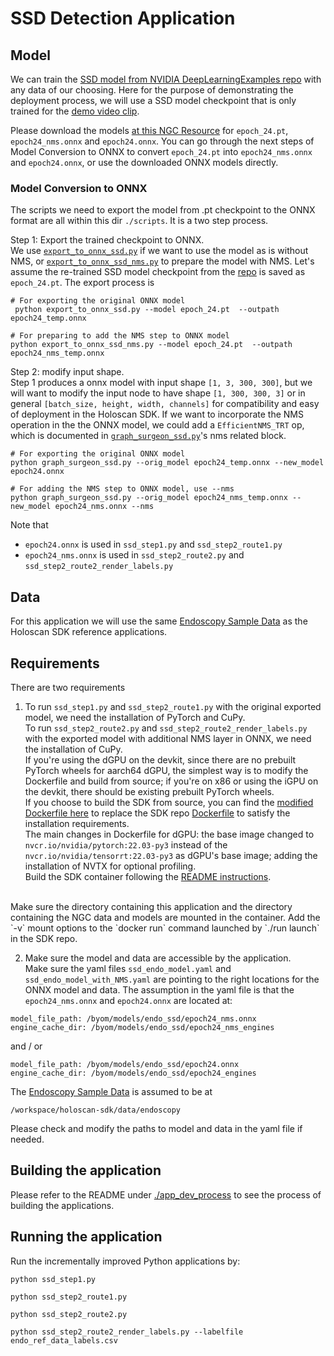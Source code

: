 # SSD Detection Application
## Model
We can train the [SSD model from NVIDIA DeepLearningExamples repo]((https://github.com/NVIDIA/DeepLearningExamples/tree/master/PyTorch/Detection/SSD)) with any data of our choosing. Here for the purpose of demonstrating the deployment process, we will use a SSD model checkpoint that is only trained for the [demo video clip](https://catalog.ngc.nvidia.com/orgs/nvidia/teams/clara-holoscan/resources/holoscan_endoscopy_sample_data). 

Please download the models [at this NGC Resource](https://catalog.ngc.nvidia.com/orgs/nvidia/teams/clara-holoscan/resources/ssd_surgical_tool_detection_model) for `epoch_24.pt`, `epoch24_nms.onnx` and `epoch24.onnx`. You can go through the next steps of Model Conversion to ONNX to convert `epoch_24.pt` into `epoch24_nms.onnx` and `epoch24.onnx`, or use the downloaded ONNX models directly.


### Model Conversion to ONNX
The scripts we need to export the model from .pt checkpoint to the ONNX format are all within this dir `./scripts`. It is a two step process.


 Step 1: Export the trained checkpoint to ONNX. <br> We use [`export_to_onnx_ssd.py`](./scripts/export_to_onnx_ssd.py) if we want to use the model as is without NMS, or [`export_to_onnx_ssd_nms.py`](./scripts/export_to_onnx_ssd_nms.py) to prepare the model with NMS. 
 Let's assume the re-trained SSD model checkpoint from the [repo](https://github.com/NVIDIA/DeepLearningExamples/tree/master/PyTorch/Detection/SSD) is saved as `epoch_24.pt`.
 The export process is 
```
# For exporting the original ONNX model
 python export_to_onnx_ssd.py --model epoch_24.pt  --outpath epoch24_temp.onnx
```
```
# For preparing to add the NMS step to ONNX model
python export_to_onnx_ssd_nms.py --model epoch_24.pt  --outpath epoch24_nms_temp.onnx
```
Step 2: modify input shape. <br> Step 1 produces a onnx model with input shape `[1, 3, 300, 300]`, but we will want to modify the input node to have shape `[1, 300, 300, 3]` or in general `[batch_size, height, width, channels]` for compatibility and easy of deployment in the Holoscan SDK. If we want to incorporate the NMS operation in the the ONNX model, we could add a `EfficientNMS_TRT` op, which is documented in [`graph_surgeon_ssd.py`](./scripts/graph_surgeon_ssd.py)'s nms related block.
```
# For exporting the original ONNX model
python graph_surgeon_ssd.py --orig_model epoch24_temp.onnx --new_model epoch24.onnx
```
```
# For adding the NMS step to ONNX model, use --nms
python graph_surgeon_ssd.py --orig_model epoch24_nms_temp.onnx --new_model epoch24_nms.onnx --nms
```

Note that
 - `epoch24.onnx` is used in `ssd_step1.py` and `ssd_step2_route1.py`
 - `epoch24_nms.onnx` is used in `ssd_step2_route2.py` and `ssd_step2_route2_render_labels.py` 

## Data
For this application we will use the same [Endoscopy Sample Data](https://catalog.ngc.nvidia.com/orgs/nvidia/teams/clara-holoscan/resources/holoscan_endoscopy_sample_data) as the Holoscan SDK reference applications.

## Requirements
There are two requirements 
1. To run `ssd_step1.py` and `ssd_step2_route1.py` with the original exported model, we need the installation of PyTorch and CuPy. 
<br> To run `ssd_step2_route2.py` and `ssd_step2_route2_render_labels.py` with the exported model with additional NMS layer in ONNX, we need the installation of CuPy. 
<br> If you're using the dGPU on the devkit, since there are no prebuilt PyTorch wheels for aarch64 dGPU, the simplest way is to modify the Dockerfile and build from source; if you're on x86 or using the iGPU on the devkit, there should be existing prebuilt PyTorch wheels.
<br> If you choose to build the SDK from source, you can find the [modified Dockerfile here](./docker/Dockerfile) to replace the SDK repo [Dockerfile](https://github.com/nvidia-holoscan/holoscan-sdk/blob/main/Dockerfile) to satisfy the installation requirements. 
<br> The main changes in Dockerfile for dGPU: the base image changed to `nvcr.io/nvidia/pytorch:22.03-py3` instead of the `nvcr.io/nvidia/tensorrt:22.03-py3` as dGPU's base image; adding the installation of NVTX for optional profiling.
<br>Build the SDK container following the [README instructions](https://github.com/nvidia-holoscan/holoscan-sdk#recommended-using-the-run-script). 
<br>
 Make sure the directory containing this application and the directory containing the NGC data and models are mounted in the container. Add the `-v` mount options to the `docker run` command launched by `./run launch` in the SDK repo. 

2. Make sure the model and data are accessible by the application. 
<br> Make sure the yaml files `ssd_endo_model.yaml` and `ssd_endo_model_with_NMS.yaml` are pointing to the right locations for the ONNX model and data. The assumption in the yaml file is that the `epoch24_nms.onnx` and `epoch24.onnx` are located at:
```
model_file_path: /byom/models/endo_ssd/epoch24_nms.onnx 
engine_cache_dir: /byom/models/endo_ssd/epoch24_nms_engines
```
and / or
```
model_file_path: /byom/models/endo_ssd/epoch24.onnx
engine_cache_dir: /byom/models/endo_ssd/epoch24_engines
```
The [Endoscopy Sample Data](https://catalog.ngc.nvidia.com/orgs/nvidia/teams/clara-holoscan/resources/holoscan_endoscopy_sample_data) is assumed to be at 
```
/workspace/holoscan-sdk/data/endoscopy
```
Please check and modify the paths to model and data in the yaml file if needed.

## Building the application
Please refer to the README under [./app_dev_process](./app_dev_process/README.md) to see the process of building the applications.

## Running the application
Run the incrementally improved Python applications by:
```
python ssd_step1.py

python ssd_step2_route1.py

python ssd_step2_route2.py

python ssd_step2_route2_render_labels.py --labelfile endo_ref_data_labels.csv
```